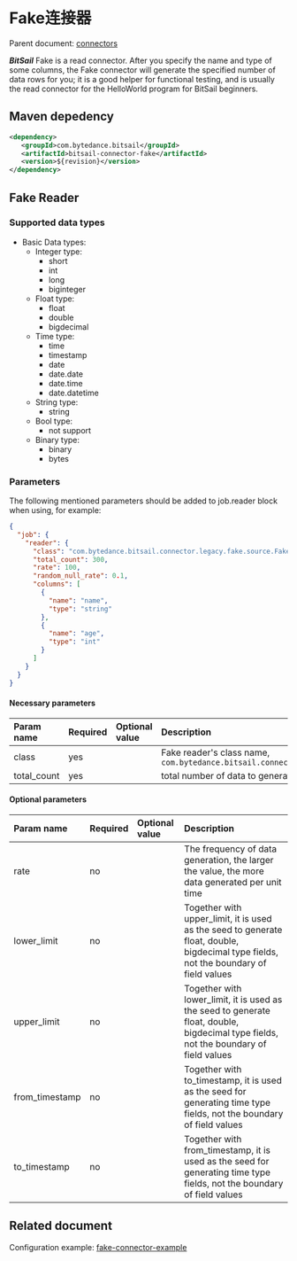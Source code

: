 # Fake连接器

Parent document: [connectors](../README.md)

***BitSail*** Fake is a read connector. After you specify the name and type of some columns, the Fake connector will generate the specified number of data rows for you; it is a good helper for functional testing, and is usually the read connector for the HelloWorld program for BitSail beginners.


## Maven depedency

```xml
<dependency>
   <groupId>com.bytedance.bitsail</groupId>
   <artifactId>bitsail-connector-fake</artifactId>
   <version>${revision}</version>
</dependency>
```

## Fake Reader

### Supported data types

- Basic Data types:
    - Integer type:
        - short
        - int
        - long
        - biginteger
    - Float type:
        - float
        - double
        - bigdecimal
    - Time type:
        - time
        - timestamp
        - date
        - date.date
        - date.time
        - date.datetime
    - String type:
        - string
    - Bool type:
        - not support
    - Binary type:
        - binary
        - bytes
    

### Parameters

The following mentioned parameters should be added to job.reader block when using, for example:

```json
{
  "job": {
    "reader": {
      "class": "com.bytedance.bitsail.connector.legacy.fake.source.FakeSource",
      "total_count": 300,
      "rate": 100,
      "random_null_rate": 0.1,
      "columns": [
        {
          "name": "name",
          "type": "string"
        },
        {
          "name": "age",
          "type": "int"
        }
      ]
    }
  }
}
```



#### Necessary parameters

| Param name                   | Required | Optional value | Description                                                                                                    |
|:------------------|:-----|:------|:------------------------------------------------------------------------------------------|
| class             | yes  |       | Fake reader's class name, `com.bytedance.bitsail.connector.legacy.fake.source.FakeSource` |
| total_count       | yes | | total number of data to generate  |

#### Optional parameters






| Param name                   | Required | Optional value | Description                                                                                                    |
|:----------------------------------------|:------|:------|:-----------------------------------------------------|
| rate | no |       | The frequency of data generation, the larger the value, the more data generated per unit time                  |
| lower_limit |  no | | Together with upper_limit, it is used as the seed to generate float, double, bigdecimal type fields, not the boundary of field values |
| upper_limit | no | | Together with lower_limit, it is used as the seed to generate float, double, bigdecimal type fields, not the boundary of field values |
| from_timestamp |  no | | Together with to_timestamp, it is used as the seed for generating time type fields, not the boundary of field values |
| to_timestamp | no | | Together with from_timestamp, it is used as the seed for generating time type fields, not the boundary of field values |


## Related document

Configuration example:  [fake-connector-example](./fake-example.md)
